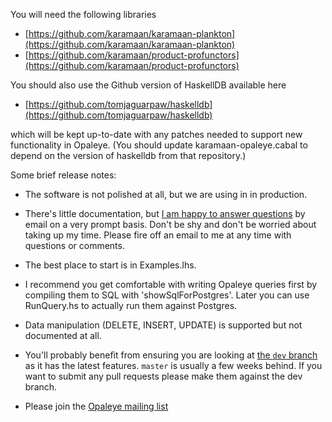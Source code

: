 You will need the following libraries

* [https://github.com/karamaan/karamaan-plankton](https://github.com/karamaan/karamaan-plankton)
* [https://github.com/karamaan/product-profunctors](https://github.com/karamaan/product-profunctors)

You should also use the Github version of HaskellDB available here

* [https://github.com/tomjaguarpaw/haskelldb](https://github.com/tomjaguarpaw/haskelldb)

which will be kept up-to-date with any patches needed to support new
functionality in Opaleye.  (You should update karamaan-opaleye.cabal
to depend on the version of haskelldb from that repository.)

Some brief release notes:

* The software is not polished at all, but we are using in in production.

* There's little documentation, but [I am happy to answer
  questions](http://web.jaguarpaw.co.uk/~tom/contact/) by email on a
  very prompt basis.  Don't be shy and don't
  be worried about taking up my time.  Please fire off an email to me
  at any time with questions or comments.

* The best place to start is in Examples.lhs.

* I recommend you get comfortable with writing Opaleye queries first by
  compiling them to SQL with 'showSqlForPostgres'.  Later you can use
  RunQuery.hs to actually run them against Postgres.

* Data manipulation (DELETE, INSERT, UPDATE) is supported but not documented
  at all.

* You'll probably benefit from ensuring you are looking at [the `dev`
  branch](https://github.com/karamaan/karamaan-opaleye/tree/dev) as it
  has the latest features.  `master` is usually a few weeks behind.
  If you want to submit any pull requests please make them against the
  dev branch.

* Please join the [Opaleye mailing list](https://lists.sourceforge.net/lists/listinfo/opaleye-users)
